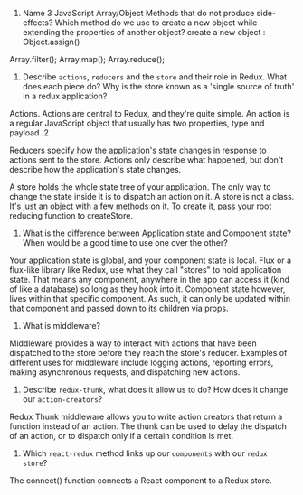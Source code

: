 1.  Name 3 JavaScript Array/Object Methods that do not produce side-effects? Which method do we use to create a new object while extending the properties of another object?
 create a new object : Object.assign()

 Array.filter();
 Array.map();
 Array.reduce();

1.  Describe `actions`, `reducers` and the `store` and their role in Redux. What does each piece do? Why is the store known as a 'single source of truth' in a redux application?

Actions. Actions are central to Redux, and they're quite simple. An action is a regular JavaScript object that usually has two properties, type and payload .2

Reducers specify how the application's state changes in response to actions sent to the store. Actions only describe what happened, but don't describe how the application's state changes.

A store holds the whole state tree of your application. The only way to change the state inside it is to dispatch an action on it.
A store is not a class. It's just an object with a few methods on it. To create it, pass your root reducing function to createStore.

1.  What is the difference between Application state and Component state? When would be a good time to use one over the other?

Your application state is global, and your component state is local. Flux or a flux-like library like Redux, use what they call "stores" to hold application state. That means any component, anywhere in the app can access it (kind of like a database) so long as they hook into it.
Component state however, lives within that specific component. As such, it can only be updated within that component and passed down to its children via props.

1.  What is middleware?

Middleware provides a way to interact with actions that have been dispatched to the store before they reach the store's reducer. Examples of different uses for middleware include logging actions, reporting errors, making asynchronous requests, and dispatching new actions.

1.  Describe `redux-thunk`, what does it allow us to do? How does it change our `action-creators`?

Redux Thunk middleware allows you to write action creators that return a function instead of an action. The thunk can be used to delay the dispatch of an action, or to dispatch only if a certain condition is met.

1.  Which `react-redux` method links up our `components` with our `redux store`?

The connect() function connects a React component to a Redux store.



